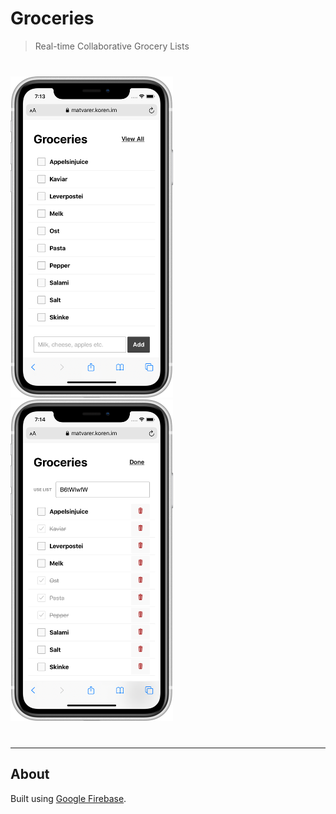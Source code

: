 # Groceries

> Real-time Collaborative Grocery Lists

<div style="margin: 40px 0;">
  <img src="./screenshots/compact.png" width="260" style="margin-right: 10px;">
  <img src="./screenshots/view-all.png" width="260">
</div>

---

## About

Built using [Google Firebase]().
